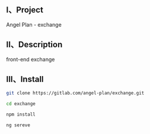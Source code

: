 ## I、Project
Angel Plan - exchange

## II、Description
front-end exchange

## III、Install

```bash
git clone https://gitlab.com/angel-plan/exchange.git
```

```bash
cd exchange
```

```bash
npm install
```

```bash
ng sereve
```
